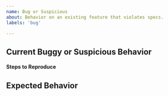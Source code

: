 ```yaml
---
name: Bug or Suspicious
about: Behavior on an existing feature that violates specs.
labels: 'bug'

---
```


## Current Buggy or Suspicious Behavior


#### Steps to Reproduce



## Expected Behavior

